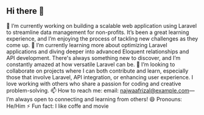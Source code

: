 ## Hi there 👋
🔭 I’m currently working on building a scalable web application using Laravel to streamline data management for non-profits. It’s been a great learning experience, and I’m enjoying the process of tackling new challenges as they come up.
🌱 I’m currently learning more about optimizing Laravel applications and diving deeper into advanced Eloquent relationships and API development. There's always something new to discover, and I’m constantly amazed at how versatile Laravel can be.
👯 I’m looking to collaborate on projects where I can both contribute and learn, especially those that involve Laravel, API integration, or enhancing user experience. I love working with others who share a passion for coding and creative problem-solving.
📫 How to reach me: email: najwaafrizal@example.com—I’m always open to connecting and learning from others!
😄 Pronouns: He/Him
⚡ Fun fact: I like coffe and movie
<!--
**afrizal-najwa/afrizal-najwa** is a ✨ _special_ ✨ repository because its `README.md` (this file) appears on your GitHub profile.

Here are some ideas to get you started:


-->
